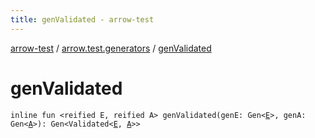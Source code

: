 ```yaml
---
title: genValidated - arrow-test
---
```


[arrow-test](../index.html) / [arrow.test.generators](index.html) / [genValidated](./gen-validated.html)

# genValidated

`inline fun <reified E, reified A> genValidated(genE: Gen<`[`E`](gen-validated.html#E)`>, genA: Gen<`[`A`](gen-validated.html#A)`>): Gen<Validated<`[`E`](gen-validated.html#E)`, `[`A`](gen-validated.html#A)`>>`